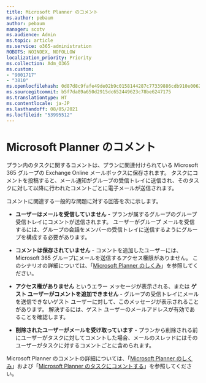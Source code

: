 ```yaml
---
title: Microsoft Planner のコメント
ms.author: pebaum
author: pebaum
manager: scotv
ms.audience: Admin
ms.topic: article
ms.service: o365-administration
ROBOTS: NOINDEX, NOFOLLOW
localization_priority: Priority
ms.collection: Adm_O365
ms.custom:
- "9001717"
- "3810"
ms.openlocfilehash: 0d87d8c9fafe49de02b9c0158144287c77339886cdb910e006296eac73a2c497
ms.sourcegitcommit: b5f7da89a650d2915dc652449623c78be6247175
ms.translationtype: HT
ms.contentlocale: ja-JP
ms.lasthandoff: 08/05/2021
ms.locfileid: "53995512"
---
```

# <a name="comments-in-microsoft-planner"></a>Microsoft Planner のコメント

プラン内のタスクに関するコメントは、プランに関連付けられている Microsoft 365 グループの Exchange Online メールボックスに保存されます。  タスクにコメントを投稿すると、メール通知がグループの受信トレイに送信され、そのタスクに対して以降に行われたコメントごとに電子メールが送信されます。

コメントに関連する一般的な問題に対する回答を次に示します。

- **ユーザーはメールを受信していません** - プランが属するグループのグループ受信トレイにコメントが送信されます。 ユーザーがグループ メールを受信するには、グループの会話をメンバーの受信トレイに送信するようにグループを構成する必要があります。

- **コメントは保存されていません** - コメントを追加したユーザーには、Microsoft 365 グループにメールを送信するアクセス権限がありません。 このシナリオの詳細については、「[Microsoft Planner のしくみ](https://techcommunity.microsoft.com/t5/planner-blog/how-microsoft-planner-works/ba-p/1214736)」を参照してください。

- **アクセス権がありません** というエラー メッセージが表示される、または **ゲスト ユーザーがコメントを追加できません** - グループの受信トレイにメールを送信できないゲスト ユーザーに対して、このメッセージが表示されることがあります。 解決するには、ゲスト ユーザーのメールアドレスが有効であることを確認します。

- **削除されたユーザーがメールを受け取っています** - プランから削除される前にユーザーがタスクに対してコメントした場合、メールのスレッドにはそのユーザーがタスクに対するコメントごとに含められます。

Microsoft Planner のコメントの詳細については、「[Microsoft Planner のしくみ](https://techcommunity.microsoft.com/t5/planner-blog/how-microsoft-planner-works/ba-p/1214736)」および「[Microsoft Planner のタスクにコメントする](https://support.microsoft.com/office/fd4aedde-7785-4cd0-96ee-122fbc9140e1)」を参照してください。
